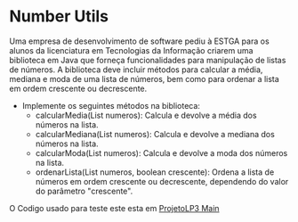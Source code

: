 # Number Utils

Uma empresa de desenvolvimento de software pediu à ESTGA para os alunos da licenciatura em Tecnologias da Informação criarem uma biblioteca em Java que forneça funcionalidades para manipulação de listas de números. A biblioteca deve incluir métodos para calcular a média, mediana e moda de uma lista de números, bem como para ordenar a lista em ordem crescente ou decrescente.

* Implemente os seguintes métodos na biblioteca:
  * calcularMedia(List<Double> numeros): Calcula e devolve a média dos números na lista.
  * calcularMediana(List<Double> numeros): Calcula e devolve a mediana dos números na lista.
  * calcularModa(List<Double> numeros): Calcula e devolve a moda dos números na lista.
  * ordenarLista(List<Double> numeros, boolean crescente): Ordena a lista de números em ordem crescente ou decrescente, dependendo do valor do parâmetro "crescente".

O Codigo usado para teste este esta em [ProjetoLP3 Main](https://github.com/biasofiaaa/ProjetoLP3Main)
